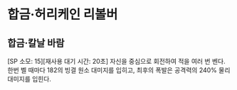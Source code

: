 # 합금·허리케인 리볼버

## 합금·칼날 바람

[SP 소모: 15][재사용 대기 시간: 20초] 자신을 중심으로 회전하여 적을 여러 번 벤다. 한번 벨 때마다 182의 빙결 원소 대미지를 입히고, 최후의 폭발은 공격력의 240% 물리 대미지를 입힌다.
